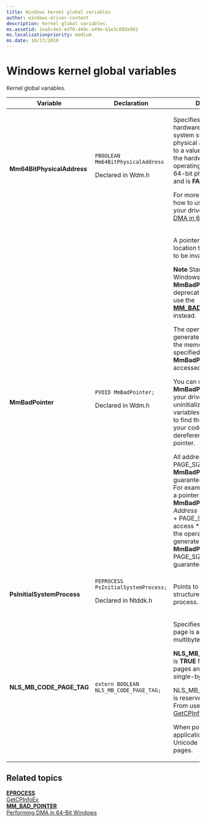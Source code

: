 ```yaml
---
title: Windows kernel global variables
author: windows-driver-content
description: Kernel global variables.
ms.assetid: 1ea5c4e3-ed70-449c-a49e-b1e3c892e981
ms.localizationpriority: medium
ms.date: 10/17/2018
---
```


# Windows kernel global variables


Kernel global variables.

<table>
<colgroup>
<col width="33%" />
<col width="33%" />
<col width="33%" />
</colgroup>
<thead>
<tr class="header">
<th>Variable</th>
<th>Declaration</th>
<th>Description</th>
</tr>
</thead>
<tbody>
<tr class="odd">
<td><strong>Mm64BitPhysicalAddress</strong></td>
<td><code>PBOOLEAN Mm64BitPhysicalAddress</code>
<p>Declared in Wdm.h</p></td>
<td><p>Specifies whether the hardware and operating system support 64-bit physical addresses. Points to a value that is <strong>TRUE</strong> if the hardware and operating system support 64-bit physical addresses, and is <strong>FALSE</strong> otherwise.</p>
<p>For more information about how to use this variable in your driver, see <a href="performing-dma-in-64-bit-windows.md" data-raw-source="[Performing DMA in 64-Bit Windows](performing-dma-in-64-bit-windows.md)">Performing DMA in 64-Bit Windows</a>.</p></td>
</tr>
<tr class="even">
<td><strong>MmBadPointer</strong></td>
<td><code>PVOID MmBadPointer;</code>
<p>Declared in Wdm.h</p></td>
<td><p>A pointer to a memory location that is guaranteed to be invalid.</p>
<div class="alert">
<strong>Note</strong>  Starting with Windows 8.1, <strong>MmBadPointer</strong> is deprecated. Drivers should use the <a href="mm-bad-pointer.md" data-raw-source="[&lt;strong&gt;MM_BAD_POINTER&lt;/strong&gt;](mm-bad-pointer.md)"><strong>MM_BAD_POINTER</strong></a> macro instead.
</div>
<div>
 
</div>
<p>The operating system generates a bug check if the memory address that is specified by the <strong>MmBadPointer</strong> variable is accessed.</p>
<p>You can use <strong>MmBadPointer</strong> to debug your driver code. Set any uninitialized pointer variables to <strong>MmBadPointer</strong> to find the first time that your code tries to dereference an invalid pointer.</p>
<p>All addresses within PAGE_SIZE of <strong>MmBadPointer</strong> are guaranteed to be invalid. For example, if <em>Address</em> is a pointer and if <strong>MmBadPointer</strong> &lt;= <em>Address</em> &lt; <strong>MmBadPointer</strong> + PAGE_SIZE, attempts to access *<em>Address</em> causes the operating system to generate a bug check. <strong>MmBadPointer</strong> + PAGE_SIZE is not guaranteed to be invalid.</p></td>
</tr>
<tr class="odd">
<td><strong>PsInitialSystemProcess</strong></td>
<td><code>PEPROCESS PsInitialSystemProcess;</code>
<p>Declared in Ntddk.h</p></td>
<td><p>Points to the <a href="eprocess.md" data-raw-source="[&lt;strong&gt;EPROCESS&lt;/strong&gt;](eprocess.md)"><strong>EPROCESS</strong></a> structure for the system process.</p></td>
</tr>
<tr class="even">
<td><strong>NLS_MB_CODE_PAGE_TAG</strong></td>
<td><code>extern BOOLEAN  NLS_MB_CODE_PAGE_TAG;</code></td>
<td><p>Specifies whether a code page is a single-byte or multibyte code page.</p>
<p><strong>NLS_MB_CODE_PAGE_TAG</strong> is <strong>TRUE</strong> for multibyte code pages and <strong>FALSE</strong> for single-byte code pages.</p>
<p>NLS_MB_CODE_PAGE_TAG is reserved for system use. From user mode, call <a href="http://go.microsoft.com/fwlink/p/?linkid=121902" data-raw-source="[GetCPInfoEx](http://go.microsoft.com/fwlink/p/?linkid=121902)">GetCPInfoEx</a> instead.</p>
<p>When possible, your application should use Unicode instead of code pages.</p></td>
</tr>
</tbody>
</table>

 

## Related topics
[**EPROCESS**](eprocess.md)  
[GetCPInfoEx](http://go.microsoft.com/fwlink/p/?linkid=121902)  
[**MM\_BAD\_POINTER**](mm-bad-pointer.md)  
[Performing DMA in 64-Bit Windows](performing-dma-in-64-bit-windows.md)  



